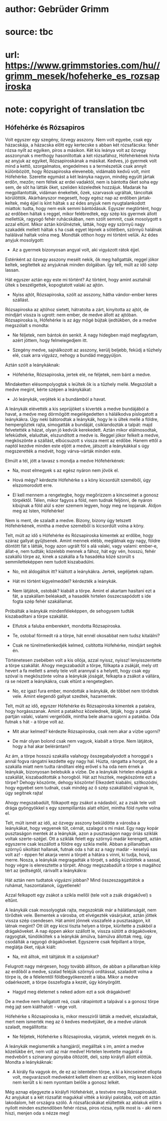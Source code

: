 # author: Gebrüder Grimm
# source: tbc
# url: https://www.grimmstories.com/hu//grimm_mesek/hofeherke_es_rozsapiroska
# note: copyright of translation tbc

## Hófehérke és Rózsapiros 

Volt egyszer egy szegény, özvegy asszony. Nem volt egyebe, csak egy
házacskája, a házacska előtt egy kertecske s abban két rózsafácska:
fehér rózsa nyílt az egyiken, piros a másikon. Két kis leánya volt az
özvegy asszonynak s merthogy hasonlítottak a két rózsafához,
Hófehérkének hívta az anyjuk az egyiket, Rózsapiroskának a másikat.
Kedves, jó gyermek volt mind a kettő, szorgalmatos, engedelmes s a
természetük csak annyit különbözött, hogy Rózsapiroska elevenebb,
vidámabb kedvű volt, mint Hófehérke. Szerette egymást a két leányka
nagyon, mindég együtt jártak erdőn, mezőn; nem féltek az erdei vadaktól,
nem is bántotta őket soha egy sem, de sőt ha látták őket, szeliden
közeledtek hozzájuk. Madarak ha megpillantották, vidáman énekeltek,
őzek, szarvasok ugráltak, táncoltak körülöttök. Akárhányszor megesett,
hogy egész nap az erdőben jártak-keltek, még éjjel is kint háltak s az
édes anyjuk nem nyugtalankodott miattok: tudta, hogy nem esik semmi
bántódásuk. Egyszer megtörtént, hogy az erdőben háltak s reggel, mikor
felébredtek, egy szép kis gyermek állott mellettük, ragyogó fehér
ruhácskában, nem szólt semmit, csak mosolygott s azzal eltünt. Mikor
aztán körűlnéztek, látták, hogy egy szörnyű nagy szakadék mellett háltak
s ha csak egyet lépnek a sötétben, szörnyű halálnak halálával haltak
volna meg. Mondták otthon hogy mi történt velük. Az édes anyjuk
mosolygott:

- Az a gyermek bizonyosan angyal volt, aki vigyázott rátok éjjel.

Esténként az özvegy asszony mesélt nekik, ők meg hallgatták, reggel
jókor keltek, segítettek az anyjuknak minden dolgában. Így telt, múlt az
idő szép lassan.

Hát egyszer aztán egy este mi történt? Az történt, hogy amint asztalnál
ültek s beszélgettek, kopogtatott valaki az ajtón.

- Nyiss ajtót, Rózsapiroska, szólt az asszony, hátha vándor-ember keres
szállást.

Rózsapiroska az ajtóhoz sietett, hátratolta a zárt, kinyitotta az ajtót,
de mindjárt vissza is ugrott: nem ember, de medve állott az ajtóban.
Rózsapiroska is, Hófehérke is az ágy mögé bújtak ijedtükben, de a medve
megszólalt s mondta:

- Ne féljetek, nem bántok én senkit. A nagy hidegben majd megfagytam,
azért jöttem, hogy felmelegedjem itt.

- Szegény medve, sajnálkozott az asszony, kerülj beljebb, feküdj a
tűzhely elé, csak arra vigyázz, nehogy a bundád meggyúljon.

Aztán szólt a leánykáknak:

- Hófehérke, Rózsapiroska, jertek elé, ne féljetek, nem bánt a medve.

Mindaketten elésompolyogtak s leültek ők is a tűzhely mellé. Megszólalt
a medve megint, kérte szépen a leánykákat:

- Jó leánykák, verjétek ki a bundámból a havat.

A leánykák elévették a kis seprüjöket s kiverték a medve bundájából a
havat, a medve meg dörmögött megelégedetten s hálálkodva pislogatott a
leánykákra. Úgy neki bátorodtak a leánykák, hogy le is ültek mellé a
földre, hempergőztek rajta, simogatták a bundáját, csiklandozták a
talpát: majd felvetették a házat, olyan jó kedvük kerekedett. Aztán
mikor elálmosodtak, lefeküdtek, elaludtak, elszundított a medve is.
Reggel jókor felkelt a medve, megköszönte a szállást, elbúcsuzott s
vissza ment az erdőbe. Hanem ettől a naptól kezdve minden este eljött a
medve, játszott a leánykákkal s úgy megszerették a medvét, hogy
várva-várták minden este.

Elmúlt a tél, jött a tavasz s mondja a medve Hófehérkének:

- Na, most elmegyek s az egész nyáron nem jövök el.

- Hová mégy? kérdezte Hófehérke s a köny kicsordúlt szeméből, úgy
elszomorodott erre.

- El kell mennem a rengetegbe, hogy megőrizzem a kincseimet a gonosz
törpéktől. Télen, mikor fagyos a föld, nem tudnak feljönni, de nyáron
kibújnak a föld alúl s ezer szemem legyen, hogy meg ne lopjanak. Áldjon
meg az Isten, Hófehérke!

Nem is ment, de szaladt a medve. Bizony, bizony úgy tetszett
Hófehérkének, mintha a medve szeméből is kicsordúlt volna a köny.

Telt, múlt az idő s Hófehérke és Rózsapiroska kimentek az erdőbe, hogy
száraz gallyat gyűjtsenek. Amint mennek elébb, meglátnak egy nagy,
földre döntött fát s látták, hogy azon ugrált föl s alá valaki, vagy
valami: ember-e, állat-e, nem tudták; közelebb mennek a fához, hát egy
vén, hosszú, fehér szakállú törpe az, kinek a szakálla a fa hasadéka
közé szorúlt s semmiletteképpen nem tudott kiszabadúlni.

- No, mit áldogáltok itt? kiáltott a leánykákra. Jertek, segéljetek
rajtam.

- Hát mi történt kigyelmeddel? kérdezték a leánykák.

- Nem látjátok, ostobák? kiabált a törpe. Amint el akartam hasítani ezt
a fát, a szakállam beléakadt, a hasadék hirtelen összecsapódott s ide
fogta szép fehér szakállamat.

Próbálták a leánykák mindenféleképpen, de sehogysem tudták kiszabadítani
a törpe szakállát.

- Elfutok a faluba emberekért, mondotta Rózsapiroska.

- Te, ostoba! förmedt rá a törpe, hát ennél okosabbat nem tudsz
kitalálni?

- Csak ne türelmetlenkedjék kelmed, csítította Hófehérke, mindjárt
segítek én.

Történetesen zsebében volt a kis ollója, azzal nyissz, nyissz!
lenyisszentette a törpe szakállát. Ahogy megszabadúlt a törpe, fölkapta
a zsákját, mely ott hevert a fa mellett s amely tele volt arannyal s a
helyett, hogy csak egy szóval is megköszönte volna a leánykák jóságát,
felkapta a zsákot a vállára, rá se nézett a leánykákra, csak eltűnt a
rengetegben.

- No, ez igazi fura ember, mondották a leánykák, de többet nem törődtek
vele. Amint elegendő gallyat szedtek, hazamentek.

Telt, múlt az idő, egyszer Hófehérke és Rózsapiroska kimentek a patakra,
hogy horgásszanak. Amint a patakhoz közelednek, látják, hogy a patak
partján valaki, valami vergelődik, mintha bele akarna ugorni a patakba.
Oda futnak s hát - a törpe volt az.

- Mit akar kelmed? kérdezte Rózsapiroska, csak nem akar a vízbe ugorni?

- De már olyan bolond csak nem vagyok, kiabált a törpe. Nem látjátok,
hogy a hal akar belérántani?

Az ám, a törpe hosszú szakálla valahogy összegabalyodott a horoggal s
annál fogva rángatni kezdette egy nagy hal. Húzta, rángatta a horgot, de
a szakálla miatt nem tudta rándítani elég erővel s ha oda nem érnek a
leánykák, bizonyosan belebukik a vízbe. De a leánykák hirtelen elvágták
a szakállát, kiszabadították a horogból. Hát azt hiszitek, megköszönte
ezt a törpe? Dehogy köszönte, dehogy köszönte! Elkezdett kiabálni,
szítkozódni, hogy egyebet sem tudnak, csak mindég az ő szép szakállából
vágnak le, úgy segítnek rajta!

Ahogy megszabadúlt, fölkapott egy zsákot a nádasból, az a zsák tele volt
drága gyöngyökkel s egy szempillantás alatt eltűnt, mintha föld nyelte
volna el.

Telt, múlt ismét az idő, az özvegy asszony beküldötte a városba a
leánykákat, hogy vegyenek tűt, cérnát, szalagot s mi mást. Egy nagy
kopár pusztaságon mentek át a leánykák, azon a pusztaságon nagy óriás
sziklák voltak szerte-széjjel. Ott a sziklák felett egy szörnyű madár
kerengett, aztán egyszerre csak leszállott a földre egy szikla mellé.
Abban a pillanatban szörnyű sikoltást hallanak, futnak oda s hát az a
nagy madár - keselyű sas volt az! - éppen fel akarja venni a törpét a
hátára s vinni, ki tudja, hová, merre. Nosza, a leánykák megragadták a
törpét, s addig küzdöttek a sassal, hogy végre is eleresztette a törpét.
Ahogy megszabadúlt a törpe s magához tért az ijedtségtől, rárivallt a
leánykákra:

Hát aztán nem tudtatok vigyázni jobban? Mind összeszaggattátok a
ruhámat, haszontalanok, ügyetlenek!

Azzal felkapott egy zsákot a szikla mellől (tele volt a zsák drágakővel)
s eltűnt.

A leánykák csak mosolyogtak rajta, megszokták már a hálátlanságát, nem
törődtek vele. Bementek a városba, ott elvégezték vásárjukat, aztán
jöttek vissza szép csendesen. Hát amint jönnek visszafelé a pusztaságon,
kit látnak megint? Ott űlt egy kicsi tiszta helyen a törpe, kiürítette a
zsákból a drágaköveket. A nap éppen akkor szállott le, vissza sütött a
drágakövekre, ragyogtak, tündököltek s a leánykák ámúlva, bámúlva
állottak meg, úgy csodálták a ragyogó drágaköveket. Egyszerre csak
felpillant a törpe, meglátja őket, rájuk kiált:

- Na, mit álltok, mit táltjátok itt a szájatokat?

Felugrott nagy mérgesen, hogy tovább állítson, de abban a pillanatban
kilép az erdőből a medve, szalad feléjük szörnyű ordítással, szaladott
volna a törpe is, de a félelemtől földbegyökerezett a lába. Mikor a
medve odaérkezett, a törpe összefogta a kezét, úgy könyörgött.

- Hagyd meg életemet s neked adom ezt a sok drágakövet!

De a medve nem hallgatott reá, csak rátapintott a talpával s a gonosz
törpe még jajt sem kiálthatott - vége volt.

Hófehérke s Rózsapiroska is, mikor messziről látták a medvét,
elszaladtak, mert nem ismerték meg az ő kedves medvéjüket, de a medve
utánok szaladt, megállította:

- Ne féljetek, Hófehérke s Rózsapiroska, várjatok, veletek megyek én
is.

A leánykák megismerték a hangjáról, megálltak s im, amint a medve
közelükbe ért, nem volt az már medve! Hirtelen levetette magáról a
medvebőrt s színarany gúnyába öltözött, deli, szép királyfi állott
előttük. Mondta a leánykáknak:

- A király fia vagyok én, de ez az istentelen törpe, a ki a kincseimet
ellopta volt, megvarázsolt medveként kellett élnem az erdőben, míg kezem
közé nem kerűlt s ki nem nyomtam belőle a gonosz lelkét.

Még aznap eljegyezte a királyfi Hófehérkét, a testvére meg
Rózsapiroskát. Az anyjukat s a két rózsafát magukkal vitték a királyi
palotába, volt ott aztán lakodalom, hét országra szóló. A rózsafácskákat
elültették az ablakuk előtt s nyílott minden esztendőben fehér rózsa,
piros rózsa, nyílik most is - aki nem hiszi, menjen oda s nézze meg!
